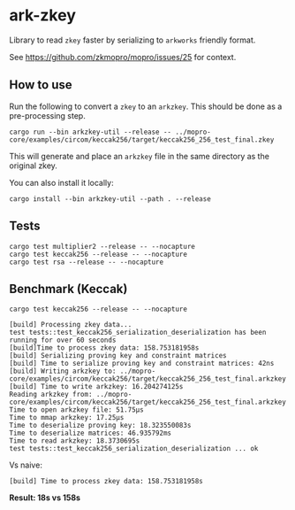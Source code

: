 # ark-zkey

Library to read `zkey` faster by serializing to `arkworks` friendly format.

See https://github.com/zkmopro/mopro/issues/25 for context.

## How to use

Run the following to convert a `zkey` to an `arkzkey`. This should be done as a pre-processing step.

`cargo run --bin arkzkey-util --release -- ../mopro-core/examples/circom/keccak256/target/keccak256_256_test_final.zkey`

This will generate and place an `arkzkey` file in the same directory as the original zkey.

You can also install it locally:

`cargo install --bin arkzkey-util --path . --release`

## Tests

```
cargo test multiplier2 --release -- --nocapture
cargo test keccak256 --release -- --nocapture
cargo test rsa --release -- --nocapture
```

## Benchmark (Keccak)

`cargo test keccak256 --release -- --nocapture`

```
[build] Processing zkey data...
test tests::test_keccak256_serialization_deserialization has been running for over 60 seconds
[build]Time to process zkey data: 158.753181958s
[build] Serializing proving key and constraint matrices
[build] Time to serialize proving key and constraint matrices: 42ns
[build] Writing arkzkey to: ../mopro-core/examples/circom/keccak256/target/keccak256_256_test_final.arkzkey
[build] Time to write arkzkey: 16.204274125s
Reading arkzkey from: ../mopro-core/examples/circom/keccak256/target/keccak256_256_test_final.arkzkey
Time to open arkzkey file: 51.75µs
Time to mmap arkzkey: 17.25µs
Time to deserialize proving key: 18.323550083s
Time to deserialize matrices: 46.935792ms
Time to read arkzkey: 18.3730695s
test tests::test_keccak256_serialization_deserialization ... ok
```

Vs naive:

`[build] Time to process zkey data: 158.753181958s`

**Result: 18s vs 158s**